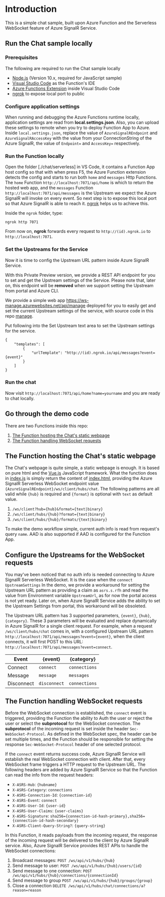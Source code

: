 # Introduction
This is a simple chat sample, built upon Azure Function and the Serverless WebSocket feature of Azure SignalR Service.

## Run the Chat sample locally

### Prerequisites
The following are required to run the Chat sample locally
* [Node.js](https://nodejs.org/en/download/) (Version 10.x, required for JavaScript sample)
* [Visual Studio Code](https://code.visualstudio.com/) as the Function's IDE
* [Azure Functions Extension](https://marketplace.visualstudio.com/items?itemName=ms-azuretools.vscode-azurefunctions) inside Visual Studio Code
* [ngrok](https://ngrok.com/) to expose local port to public

### Configure application settings
When running and debugging the Azure Functions runtime locally, application settings are read from **local.settings.json**. Also, you can upload these settings to remote when you try to deploy Function App to Azure. Inside `local.settings.json`, replace the value of `AzureSignalREndpoint` and `AzureSignalRAccessKey` with the value from your ConnectionString of the Azure SignalR, the value of `Endpoint=` and `AccessKey=` respectively.

### Run the Function locally
Open the folder [./chat/serverless] in VS Code, it contains a Function App host config so that with when press F5, the Azure Function extension detects the config and starts to run both `home` and `messages` Http Functions. The `home` Function `http://localhost:7071/api/home` is which to return the hosted web app, and the `messages` Function `http://localhost:7071/api/messages` is the Upstream we expect the Azure SignalR will invoke on every event. So next step is to expose this local port so that Azure SignalR is able to reach it. [ngrok](https://ngrok.com/) helps us to achieve this.

Inside the `ngrok` folder, type:
```
ngrok http 7071
```

From now on, **ngrok** forwards every request to `http://(id).ngrok.io` to `http://localhost:7071`. 

### Set the Upstreams for the Service
Now it is time to config the Upstream URL pattern inside Azure SignalR Service.

With this Private Preview version, we provide a REST API endpoint for you to set and get the Upstream settings of the Service. Please note that, later on, this endpoint will be **removed** when we support setting the Upstream from portal and Azure CLI.

We provide a simple web app https://ws-manage.azurewebsites.net/api/manage deployed for you to easily get and set the current Upstream settings of the service, with source code in this repo [manage](./manage/manage/).

Put following into the Set Upstream text area to set the Upstream settings for the service.
```
{
	"templates": [
		{
            "urlTemplate": "http://(id).ngrok.io/api/messages?event={event}"
		}
    ]
}
```

### Run the chat
Now visit `http://localhost:7071/api/home?name=yourname` and you are ready to chat locally.


## Go through the demo code
There are two Functions inside this repo:
1. [The Function hosting the Chat's static webpage](./chat/serverless/home)
3. [The Function handling WebSocket requests](./chat/serverless/messages)

## The Function hosting the Chat's static webpage
The Chat's webpage is quite simple, a static webpage is enough. It is based on pure html and the [Vue.js](https://cn.vuejs.org/index.html) JavaScript framework. What the function does in [index.js](./chat/serverless/home/index.js) is simply return the content of [index.html](./chat/serverless/home/index.html), providing the Azure SignalR Serverless WebSocket endpoint value `{AzureSignalREndpoint}/ws/client/hubs/chat`. The following patterns are all valid while `{hub}` is required and `{format}` is optional with `text` as default value.

1. `/ws/client?hub={hub}&format={text|binary}`
2. `/ws/client/hubs/{hub}?format={text|binary}`
3. `/ws/client/hubs/{hub}/formats/{text|binary}`

To make the demo workflow simple, current auth info is read from request's query `name`. AAD is also supported if AAD is configured for the Function App.

## Configure the Upstreams for the WebSocket requests

You may've been noticed that no auth info is needed connecting to Azure SignalR Serverless WebSocket. It is the case when the `connect` `UpstreamSettings`
In the demo, we provide a workaround for setting the Upstream URL pattern as providing a claim as `asrs.s.rfh` and read the value from Environment variable `UpstreamUrl`, as for now the portal access is not yet ready. Later on, when Azure SignalR Service adds the ability to set the Upstream Settings from portal, this workaround will be obsoleted.

The Upstream URL pattern has 3 supported parameters, `{event}`, `{hub}`, `{category}`. These 3 parameters will be evaluated and replace dynamically in Azure SignalR for a single client request. For example, when a request `/ws/client/hubs/chat` comes in, with a configured Upstream URL pattern `http://localhost:7071/api/messages?event={event}`, when the client connects, it will first POST to this URL: `http://localhost:7071/api/messages?event=connect`.

|Event  | {event} | {category} |
|-----------| -------------| ----------------|
|Connect | `connect` | `connections` |
|Message | `message` | `messages` |
|Disconnect | `disconnect` | `connections` |

## The Function handling WebSocket requests
Before the WebSocket connection is established, the `connect` event is triggered, providing the Function the ability to Auth the user or reject the user or select the **subprotocol** for the WebSocket connection. The **subprotocol** of the incoming request is set inside the header `Sec-WebSocket-Protocol`. As defined in the WebSocket spec, the header can be set multiple times, and the Function should be responsible for setting the response `Sec-WebSocket-Protocol` header of one selected protocol.

If the `connect` event returns success code, Azure SignalR Service will establish the real WebSocket connection with client. After that, every WebSocket frame triggers a HTTP request to the Upstream URL. The following headers are added by Azure SignalR Service so that the Function can read the info from the request headers:

* `X-ASRS-Hub`: `{hubname}`
* `X-ASRS-Category`: `connections`
* `X-ASRS-Connection-Id`: `{connection-id}`
* `X-ASRS-Event`: `connect`
* `X-ASRS-User-Id`: `{user-id}`
* `X-ASRS-User-Claims`: `{user-claims}`
* `X-ASRS-Signature`: `sha256={connection-id-hash-primary},sha256={connection-id-hash-secondary}`
* `X-ASRS-Client-Query-String?`: `{query-string}` 

In this Function, it reads payloads from the incoming request, the response of the incoming request will be delivered to the client by Azure SignalR service. Also, Azure SignalR Service provides REST APIs to handle the WebSocket connections:

1. Broadcast messages: 
    `POST /ws/api/v1/hubs/{hub}`
1. Send message to user:
    `POST /ws/api/v1/hubs/{hub}/users/{id}`
1. Send message to one connection:
    `POST /ws/api/v1/hubs/{hub}/connections/{connectionId}`
1. Send message to group
    `POST /ws/api/v1/hubs/{hub}/groups/{group}`
1. Close a connection
    `DELETE /ws/api/v1/hubs/chat/connections/a?reason=reason`
